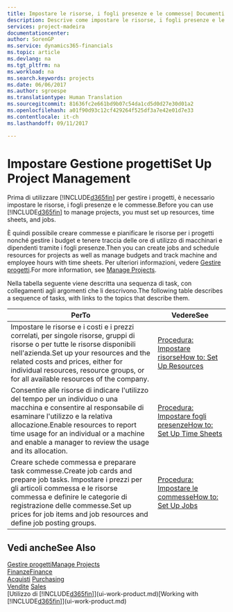 ```yaml
---
title: Impostare le risorse, i fogli presenze e le commesse| Documenti Microsoft
description: Descrive come impostare le risorse, i fogli presenze e le commesse per gestire progetti.
services: project-madeira
documentationcenter: 
author: SorenGP
ms.service: dynamics365-financials
ms.topic: article
ms.devlang: na
ms.tgt_pltfrm: na
ms.workload: na
ms.search.keywords: projects
ms.date: 06/06/2017
ms.author: sgroespe
ms.translationtype: Human Translation
ms.sourcegitcommit: 81636fc2e661bd9b07c54da1cd5d0d27e30d01a2
ms.openlocfilehash: a01f90d93c12cf429264f525df3a7e42e01d7e33
ms.contentlocale: it-ch
ms.lasthandoff: 09/11/2017

---
```

# <a name="set-up-project-management"></a><span data-ttu-id="71e5d-103">Impostare Gestione progetti</span><span class="sxs-lookup"><span data-stu-id="71e5d-103">Set Up Project Management</span></span>
<span data-ttu-id="71e5d-104">Prima di utilizzare [!INCLUDE[d365fin](includes/d365fin_md.md)] per gestire i progetti, è necessario impostare le risorse, i fogli presenze e le commesse.</span><span class="sxs-lookup"><span data-stu-id="71e5d-104">Before you can use [!INCLUDE[d365fin](includes/d365fin_md.md)] to manage projects, you must set up resources, time sheets, and jobs.</span></span>

<span data-ttu-id="71e5d-105">È quindi possibile creare commesse e pianificare le risorse per i progetti nonché gestire i budget e tenere traccia delle ore di utilizzo di macchinari e dipendenti tramite i fogli presenze.</span><span class="sxs-lookup"><span data-stu-id="71e5d-105">Then you can create jobs and schedule resources for projects as well as manage budgets and track machine and employee hours with time sheets.</span></span> <span data-ttu-id="71e5d-106">Per ulteriori informazioni, vedere [Gestire progetti](projects-manage-projects.md).</span><span class="sxs-lookup"><span data-stu-id="71e5d-106">For more information, see [Manage Projects](projects-manage-projects.md).</span></span>  

<span data-ttu-id="71e5d-107">Nella tabella seguente viene descritta una sequenza di task, con collegamenti agli argomenti che li descrivono.</span><span class="sxs-lookup"><span data-stu-id="71e5d-107">The following table describes a sequence of tasks, with links to the topics that describe them.</span></span>

| <span data-ttu-id="71e5d-108">Per</span><span class="sxs-lookup"><span data-stu-id="71e5d-108">To</span></span> | <span data-ttu-id="71e5d-109">Vedere</span><span class="sxs-lookup"><span data-stu-id="71e5d-109">See</span></span> |
| --- | --- |
| <span data-ttu-id="71e5d-110">Impostare le risorse e i costi e i prezzi correlati, per singole risorse, gruppi di risorse o per tutte le risorse disponibili nell'azienda.</span><span class="sxs-lookup"><span data-stu-id="71e5d-110">Set up your resources and the related costs and prices, either for individual resources, resource groups, or for all available resources of the company.</span></span> |[<span data-ttu-id="71e5d-111">Procedura: Impostare risorse</span><span class="sxs-lookup"><span data-stu-id="71e5d-111">How to: Set Up Resources</span></span>](projects-how-setup-resources.md) |
| <span data-ttu-id="71e5d-112">Consentire alle risorse di indicare l'utilizzo del tempo per un individuo o una macchina e consentire al responsabile di esaminare l'utilizzo e la relativa allocazione.</span><span class="sxs-lookup"><span data-stu-id="71e5d-112">Enable resources to report time usage for an individual or a machine and enable a manager to review the usage and its allocation.</span></span> |[<span data-ttu-id="71e5d-113">Procedura: Impostare fogli presenze</span><span class="sxs-lookup"><span data-stu-id="71e5d-113">How to: Set Up Time Sheets</span></span>](projects-how-setup-time-sheets.md) |
| <span data-ttu-id="71e5d-114">Creare schede commessa e preparare task commesse.</span><span class="sxs-lookup"><span data-stu-id="71e5d-114">Create job cards and prepare job tasks.</span></span> <span data-ttu-id="71e5d-115">Impostare i prezzi per gli articoli commessa e le risorse commessa e definire le categorie di registrazione delle commesse.</span><span class="sxs-lookup"><span data-stu-id="71e5d-115">Set up prices for job items and job resources and define job posting groups.</span></span> |[<span data-ttu-id="71e5d-116">Procedura: Impostare le commesse</span><span class="sxs-lookup"><span data-stu-id="71e5d-116">How to: Set Up Jobs</span></span>](projects-how-setup-jobs.md) |

## <a name="see-also"></a><span data-ttu-id="71e5d-117">Vedi anche</span><span class="sxs-lookup"><span data-stu-id="71e5d-117">See Also</span></span>
[<span data-ttu-id="71e5d-118">Gestire progetti</span><span class="sxs-lookup"><span data-stu-id="71e5d-118">Manage Projects</span></span>](projects-manage-projects.md)  
[<span data-ttu-id="71e5d-119">Finanze</span><span class="sxs-lookup"><span data-stu-id="71e5d-119">Finance</span></span>](finance.md)  
<span data-ttu-id="71e5d-120">[Acquisti](purchasing-manage-purchasing.md)       </span><span class="sxs-lookup"><span data-stu-id="71e5d-120">[Purchasing](purchasing-manage-purchasing.md)       </span></span>  
<span data-ttu-id="71e5d-121">[Vendite](sales-manage-sales.md)   </span><span class="sxs-lookup"><span data-stu-id="71e5d-121">[Sales](sales-manage-sales.md)   </span></span>  
<span data-ttu-id="71e5d-122">[Utilizzo di [!INCLUDE[d365fin](includes/d365fin_md.md)]](ui-work-product.md)</span><span class="sxs-lookup"><span data-stu-id="71e5d-122">[Working with [!INCLUDE[d365fin](includes/d365fin_md.md)]](ui-work-product.md)</span></span>  

